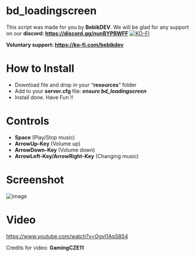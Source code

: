 # bd_loadingscreen
This script was made for you by **BebikDEV**. We will be glad for any support on our **discord: https://discord.gg/nunBYPBWFF**
[![KO-FI](https://github.com/Bebicek/bd_loadingscreen/assets/133703817/69e57ffb-c19a-403b-b270-dd5b7b6aaa22)](https://ko-fi.com/bebikdev)

**Voluntary support: https://ko-fi.com/bebikdev**

# How to Install
- Download file and drop in your “**resources**” folder
- Add to your **server.cfg** file:  ***ensure bd_loadingscreen***
- Install done. Have Fun !!

# Controls
- **Space** (Play/Stop music)
- **ArrowUp-Key** (Volume up)
- **ArrowDown-Key** (Volume down)
- **ArrowLeft-Key/ArrowRight-Key** (Changing music)

# Screenshot
![image](https://github.com/Bebicek/bd_loadingscreen/assets/133703817/c7ce2d81-b03f-44e2-9906-8388dfd00c23)


# Video
https://www.youtube.com/watch?v=OgyI1AqS8S4

Credits for video: **GamingCZE11**
